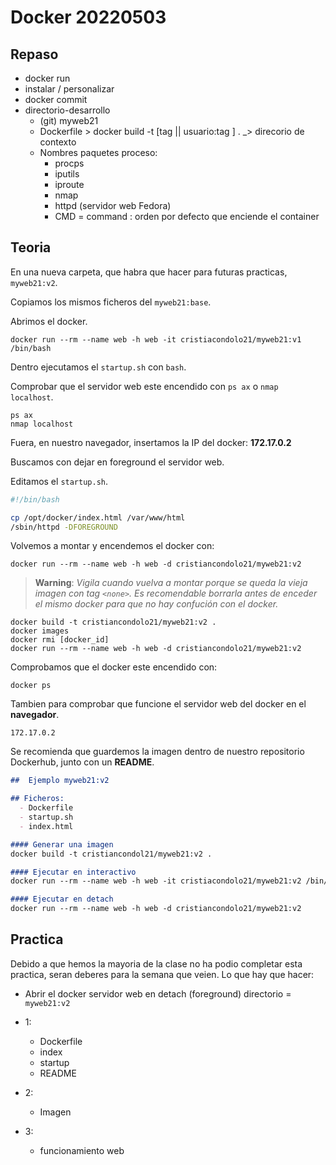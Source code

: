 # Docker 20220503
## Repaso
- docker run
- instalar / personalizar
- docker commit
- directorio-desarrollo
  - (git) myweb21
  - Dockerfile > docker build -t [tag || usuario:tag ] . _> direcorio de contexto
  - Nombres paquetes proceso:
    - procps
    - iputils
    - iproute
    - nmap
    - httpd (servidor web Fedora)
    - CMD = command : orden por defecto que enciende el container

## Teoria
En una nueva carpeta, que habra que hacer para futuras practicas, ``myweb21:v2``.

Copiamos los mismos ficheros del ``myweb21:base``. 

Abrimos el docker.

``docker run --rm --name web -h web -it cristiacondolo21/myweb21:v1 /bin/bash``

Dentro ejecutamos el ``startup.sh`` con ``bash``.

Comprobar que el servidor web este encendido con ``ps ax`` o ``nmap localhost``.
```
ps ax
nmap localhost
```

Fuera, en nuestro navegador, insertamos la IP del docker: __172.17.0.2__

Buscamos con dejar en foreground el servidor web.

Editamos el ``startup.sh``.
```sh
#!/bin/bash

cp /opt/docker/index.html /var/www/html
/sbin/httpd -DFOREGROUND
```

Volvemos a montar y encendemos el docker con:

``docker run --rm --name web -h web -d cristiancondolo21/myweb21:v2``

> **Warning**: *Vigila cuando vuelva a montar porque se queda la vieja imagen con tag ``<none>``. Es recomendable borrarla antes de enceder el mismo docker para que no hay confución con el docker.*
```
docker build -t cristiancondolo21/myweb21:v2 .
docker images
docker rmi [docker_id]
docker run --rm --name web -h web -d cristiancondolo21/myweb21:v2
```

Comprobamos que el docker este encendido con:

``docker ps``

Tambien para comprobar que funcione el servidor web del docker en el __navegador__.

``172.17.0.2``

Se recomienda que guardemos la imagen dentro de nuestro repositorio Dockerhub, junto con un __README__.

```md
##  Ejemplo myweb21:v2

## Ficheros:
  - Dockerfile
  - startup.sh
  - index.html

#### Generar una imagen
docker build -t cristiancondol21/myweb21:v2 .

#### Ejecutar en interactivo
docker run --rm --name web -h web -it cristiacondolo21/myweb21:v2 /bin/bash

#### Ejecutar en detach
docker run --rm --name web -h web -d cristiancondolo21/myweb21:v2
```

## Practica
Debido a que hemos la mayoria de la clase no ha podio completar esta practica, seran deberes para la semana que veien. Lo que hay que hacer:
- Abrir el docker servidor web en detach (foreground)
directorio = ``myweb21:v2``

- 1:
  - Dockerfile
  - index
  - startup
  - README

- 2:
  - Imagen

- 3:
  - funcionamiento web

